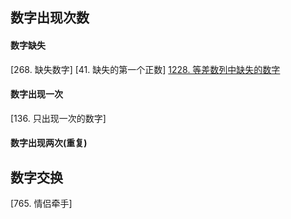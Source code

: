 

## 数字出现次数
#### 数字缺失
[268. 缺失数字]
[41. 缺失的第一个正数]
[1228. 等差数列中缺失的数字](https://leetcode-cn.com/problems/missing-number-in-arithmetic-progression/)


#### 数字出现一次
[136. 只出现一次的数字]

#### 数字出现两次(重复)

## 数字交换
[765. 情侣牵手]
